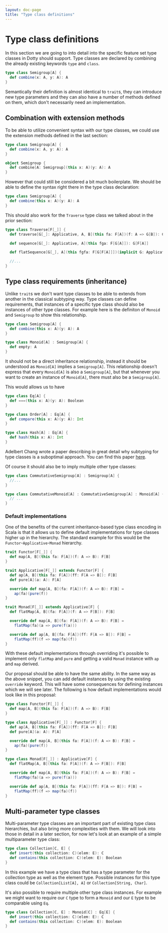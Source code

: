 ```yaml
---
layout: doc-page
title: "Type class definitions"
---
```



# Type class definitions

In this section we are going to into detail into the specific feature set type classes in Dotty should support. Type classes are declared by combining the already existing keywords `type` and `class`.

```scala
type class Semigroup[A] {
  def combine(x: A, y: A): A
}
```

Semantically their definition is almost identical to `trait`s, they can introduce new type parameters and they can also have a number of methods defined on them, which don't necessarily need an implementation.


## Combination with extension methods

To be able to utilize convenient syntax with our type classes, we could use the extension methods defined in the last section:

```scala
type class Semigroup[A] {
  def combine(x: A, y: A): A
}

object Semigroup {
  def combine[A: Semigroup](this x: A)(y: A): A
}
```

However that could still be considered a bit much boilerplate. 
We should be able to define the syntax right there in the type class declaration:

```scala
type class Semigroup[A] {
  def combine(this x: A)(y: A): A
}
```


This should also work for the `Traverse` type class we talked about in the prior section:

```scala
type class Traverse[F[_]] {
  def traverse[G[_]: Applicative, A, B](this fa: F[A])(f: A => G[B]): G[F[B]]

  def sequence[G[_]: Applicative, A](this fga: F[G[A]]): G[F[A]]

  def flatSequence[G[_], A](this fgfa: F[G[F[A]]])(implicit G: Applicative[G], F: FlatMap[F]): G[F[A]]

  //...
}
```

## Type class requirements (inheritance)

Unlike `trait`s we don't want type classes to be able to extends from another in the classical subtyping way.
Type classes can define requirements, that instances of a specific type class should also be instances of other type classes.
For example here is the definiton of `Monoid` and `Semigroup` to show this relationship. 

```scala
type class Semigroup[A] {
  def combine(this x: A)(y: A): A
}

type class Monoid[A] : Semigroup[A] {
  def empty: A
}
```

It should not be a direct inheritance relationship, instead it should be understood as `Monoid[A]` implies a `Semigroup[A]`.
This relationship doesn't express that every `Monoid[A]` is also a `Semigroup[A]`, but that whenever you want to create an instance of `Monoid[A]`, there must also be a `Semigroup[A]`.

This would allows us to have 

```scala
type class Eq[A] {
  def ===(this x: A)(y: A): Boolean
}

type class Order[A] : Eq[A] {
  def compare(this x: A)(y: A): Int
}

type class Hash[A] : Eq[A] {
  def hash(this x: A): Int
}
```

Adelbert Chang wrote a paper describing in great detail why subtyping for type classes is a suboptimal approach.
You can find this paper [here](https://adelbertc.github.io/publications/typeclasses-scala17.pdf).

Of course it should also be to imply multiple other type classes:

```scala
type class CommutativeSemigroup[A] : Semigroup[A] {
  //...
}

type class CommutativeMonoid[A] : CommutativeSemigroup[A] : Monoid[A] {
  // ...
}
```



### Default implementations


One of the benefits of the current inheritance-based type class encoding in Scala is that it allows us to define default implementations for type classes higher up in the hierarchy.
The standard example for this would be the `Functor`-`Applicative`-`Monad` hierarchy.

```scala
trait Functor[F[_]] {
  def map[A, B](this fa: F[A])(f: A => B): F[B]
}

trait Applicative[F[_]] extends Functor[F] {
  def ap[A, B](this fa: F[A])(ff: F[A => B]): F[B]
  def pure[A](a: A): F[A]

  override def map[A, B](fa: F[A])(f: A => B): F[B] =
    ap(fa)(pure(f))
}

trait Monad[F[_]] extends Applicative[F] {
  def flatMap[A, B](fa: F[A])(f: A => F[B]): F[B]

  override def map[A, B](fa: F[A])(f: A => B): F[B] =
    flatMap(fa)(a => pure(f(a)))

  override def ap[A, B](fa: F[A])(ff: F[A => B]): F[B] =
    flatMap(ff)(f => map(fa)(f))
}
```

With these default implementations through overriding it's possible to implement only `flatMap` and `pure` and getting a valid `Monad` instance with `ap` and `map` derived.

Our proposal should be able to have the same ability.
In the same way as the above snippet, you can add default instances by using the existing `override` keyword.
This will have some consequences for defining instances which we will see later.
The following is how default implementations would look like in this proposal:

```scala
type class Functor[F[_]] {
  def map[A, B](this fa: F[A])(f: A => B): F[B]
}

type class Applicative[F[_]] : Functor[F] {
  def ap[A, B](this fa: F[A])(ff: F[A => B]): F[B]
  def pure[A](a: A): F[A]

  override def map[A, B](this fa: F[A])(f: A => B): F[B] =
    ap(fa)(pure(f))
}

type class Monad[F[_]] : Applicative[F] {
  def flatMap[A, B](this fa: F[A])(f: A => F[B]): F[B]

  override def map[A, B](this fa: F[A])(f: A => B): F[B] =
    flatMap(fa)(a => pure(f(a)))

  override def ap[A, B](this fa: F[A])(ff: F[A => B]): F[B] =
    flatMap(ff)(f => map(fa)(f))
}
```



## Multi-parameter type classes

Multi-parameter type classes are an important part of existing type class hierarchies, but also bring more complexities with them.
We will look into those in detail in a later section, for now let's look at an example of a simple multiparameter type class:

```scala
type class Collection[C, E] {
  def insert(this collection: C)(elem: E): C
  def contains(this collection: C)(elem: E): Boolean
}
```

In this example we have a type class that has a type parameter for the collection type as well as the element type.
Possible instances for this type class could be `Collection[List[A], A]` or `Collection[String, Char]`.

It's also possible to require multiple other type class instances.
For example we might want to require our `C` type to form a `Monoid` and our `E` type to be comparable using `Eq`.

```scala
type class Collection[C, E] : Monoid[C] : Eq[E] {
  def insert(this collection: C)(elem: E): C
  def contains(this collection: C)(elem: E): Boolean
}
```